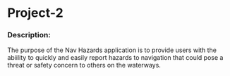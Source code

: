 # Project-2

### Description:
The purpose of the Nav Hazards application is to provide users with the abiility to quickly
and easily report hazards to navigation that could pose a threat or safety concern to others on the waterways. 

 
